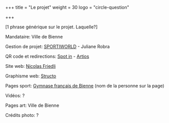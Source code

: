 +++
title = "Le projet"
weight = 30
logo = "circle-question"

+++

[1 phrase générique sur le projet. Laquelle?]

Mandataire: Ville de Bienne

Gestion de projet: [SPORTIWORLD](https://www.sportiworld.com/) - Juliane Robra

QR code et redirections: [Spot in](https://spotin.ch/) - [Artios](https://artios.ch/)

Site web: [Nicolas Friedli](https://nicolasfriedli.ch/)

Graphisme web: [Structo](https://www.structo.ch/)

Pages sport: [Gymnase français de Bienne](https://www.gfbienne.ch/) (nom de la personne sur la page)

Vidéos: ?

Pages art: Ville de Bienne

Crédits photo: ?